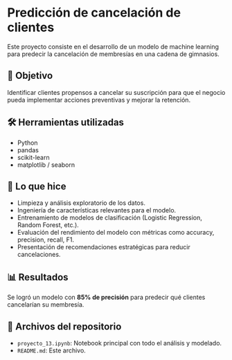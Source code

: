 # Predicción de cancelación de clientes

Este proyecto consiste en el desarrollo de un modelo de machine learning para predecir la cancelación de membresías en una cadena de gimnasios.

## 🎯 Objetivo
Identificar clientes propensos a cancelar su suscripción para que el negocio pueda implementar acciones preventivas y mejorar la retención.

## 🛠 Herramientas utilizadas
- Python
- pandas
- scikit-learn
- matplotlib / seaborn

## 🧠 Lo que hice
- Limpieza y análisis exploratorio de los datos.
- Ingeniería de características relevantes para el modelo.
- Entrenamiento de modelos de clasificación (Logistic Regression, Random Forest, etc.).
- Evaluación del rendimiento del modelo con métricas como accuracy, precision, recall, F1.
- Presentación de recomendaciones estratégicas para reducir cancelaciones.

## 📊 Resultados
Se logró un modelo con **85% de precisión** para predecir qué clientes cancelarían su membresía.

## 📁 Archivos del repositorio
- `proyecto_13.ipynb`: Notebook principal con todo el análisis y modelado.
- `README.md`: Este archivo.